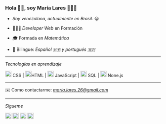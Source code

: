  ### Hola 👋🏻, soy María Lares 👩🏻‍💼
- _Soy venezolana, actualmente en Brasil._ 😀


- 👩🏻‍💻 _Developer Web_ en Formación 
- 🎓 Formada en _Matemática_ 
- 👅  Bilingue: _Español 🇻🇪  y portugués 🇧🇷_

---
_Tecnologías en aprendizaje_


<p>
<img src="https://devicons.github.io/devicon/devicon.git/icons/css3/css3-original-wordmark.svg" alt="css3"  width="20" height="20"/> CSS | <img src="https://devicons.github.io/devicon/devicon.git/icons/html5/html5-original-wordmark.svg" alt="html5"  width="20" height="20"/>HTML | <img src="https://devicons.github.io/devicon/devicon.git/icons/javascript/javascript-original.svg" alt="javascript" width="20" height="20"/> JavaScript | <img src="https://devicons.github.io/devicon/devicon.git/icons/postgresql/postgresql-original-wordmark.svg" alt="postgresql" width="20" height="20"/> SQL |
<img src="https://devicons.github.io/devicon/devicon.git/icons/nodejs/nodejs-original.svg" alt="nodejs" width="20" height="20"/> None.js
</p>

---

✉️ Como contactarme: _<maria.lares.26@gmail.com>_

---
_Sigueme_


<p>
<a href="https://twitter.com/maferlape" target="blank"><img align="center" src="https://cdn.jsdelivr.net/npm/simple-icons@3.0.1/icons/twitter.svg" alt="maykbrito" height="20" width="20" /></a>
<a href="https://linkedin.com/in/maria-lares/" target="blank"><img align="center" src="https://cdn.jsdelivr.net/npm/simple-icons@3.0.1/icons/linkedin.svg" alt="maykbrito" height="20" width="20" /></a>
<a href="https://facebook.com/maria.lares1" target="blank"><img align="center" src="https://cdn.jsdelivr.net/npm/simple-icons@3.0.1/icons/facebook.svg" alt="maykbrito" height="20" width="20" /></a>
<a href="https://instagram.com/mlaresp/" target="blank"><img align="center" src="https://cdn.jsdelivr.net/npm/simple-icons@3.0.1/icons/instagram.svg" alt="maykbrito" height="20" width="20" /></a>
</p>

<!--
**maferlape/maferlape** is a ✨ _special_ ✨ repository because its `README.md` (this file) appears on your GitHub profile.

Here are some ideas to get you started:

- 🔭 I’m currently working on ...
- 🌱 I’m currently learning ...
- 👯 I’m looking to collaborate on ...
- 🤔 I’m looking for help with ...
- 💬 Ask me about ...
- 📫 How to reach me: ...
- 😄 Pronouns: ...
- ⚡ Fun fact: ...
-->
